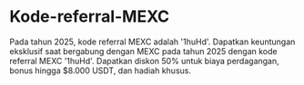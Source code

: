 # Kode-referral-MEXC
Pada tahun 2025, kode referral MEXC adalah '1huHd'. Dapatkan keuntungan eksklusif saat bergabung dengan MEXC pada tahun 2025 dengan kode referral MEXC '1huHd'. Dapatkan diskon 50% untuk biaya perdagangan, bonus hingga $8.000 USDT, dan hadiah khusus.
